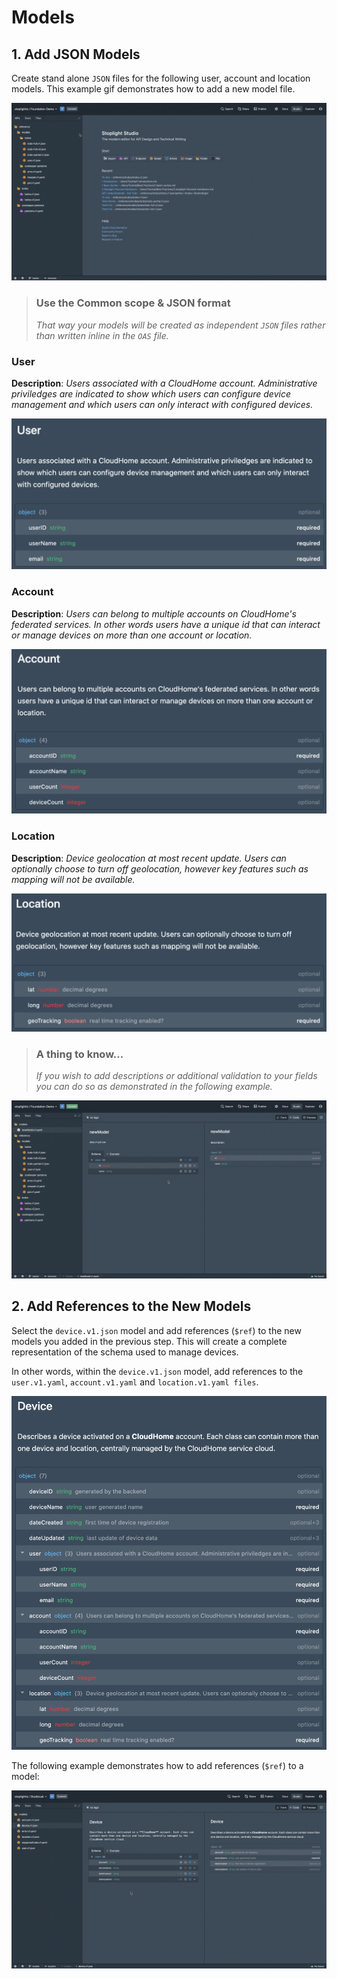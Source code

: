 # Models

## 1. Add JSON Models
Create stand alone `JSON` files for the following user, account and location models. This example gif demonstrates how to add a new model file.

![add model](../../assets/images/addModel.gif)

<!-- theme: warning -->
> ### Use the Common scope & JSON format
>*That way your models will be created as independent *`JSON`* files rather than written inline in the *`OAS`* file.*

### User
**Description**: *Users associated with a CloudHome account. Administrative priviledges are indicated to show which users can configure device management and which users can only interact with configured devices.*

![user model](../../assets/images/user.png)

### Account
**Description**: *Users can belong to multiple accounts on CloudHome's federated services. In other words users have a unique id that can interact or manage devices on more than one account or location.*

![account model](../../assets/images/account.png)

### Location
**Description**: *Device geolocation at most recent update. Users can optionally choose to turn off geolocation, however key features such as mapping will not be available.*

![location model](../../assets/images/location.png)


<!-- theme: info -->

> ### A thing to know...
>
> *If you wish to add descriptions or additional validation to your fields you can do so as demonstrated in the following example.*

![model properties](../../assets/images/modelProps.gif)

## 2. Add References to the New Models
Select the `device.v1.json` model and add references (`$ref`) to the new models you added in the previous step. This will create a complete representation of the schema used to manage devices. 

In other words, within the `device.v1.json` model, add references to the `user.v1.yaml`, `account.v1.yaml` and `location.v1.yaml files`.

![devices](../../assets/images/device.png)

The following example demonstrates how to add references (`$ref`) to a model:

![add references](../../assets/images/addRefs.gif)

